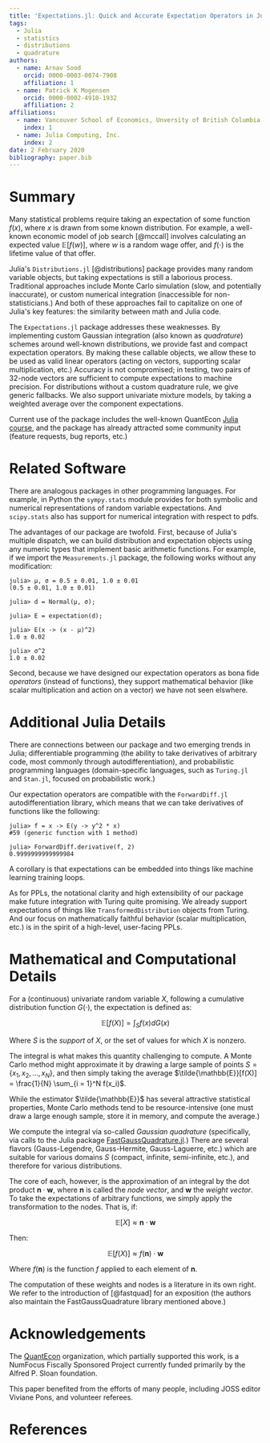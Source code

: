 ```yaml
---
title: 'Expectations.jl: Quick and Accurate Expectation Operators in Julia'
tags:
  - Julia
  - statistics
  - distributions
  - quadrature
authors:
  - name: Arnav Sood
    orcid: 0000-0003-0074-7908
    affiliation: 1
  - name: Patrick K Mogensen
    orcid: 0000-0002-4910-1932
    affiliation: 2
affiliations:
  - name: Vancouver School of Economics, Unversity of British Columbia
    index: 1
  - name: Julia Computing, Inc.
    index: 2
date: 2 February 2020
bibliography: paper.bib
---
```


# Summary

Many statistical problems require taking an expectation of some function $f(x)$, where $x$ is drawn from some known distribution. For example, a well-known economic model of job search [@mccall] involves calculating an expected value $\mathbb{E}[f(w)]$, where $w$ is a random wage offer, and $f(\cdot)$ is the lifetime value of that offer.

Julia's ``Distributions.jl`` [@distributions] package provides many random variable objects, but taking expectations is still a laborious process. Traditional approaches include Monte Carlo simulation (slow, and potentially inaccurate), or custom numerical integration (inaccessible for non-statisticians.) And both of these approaches fail to capitalize on one of Julia's key features: the similarity between math and Julia code.

The ``Expectations.jl`` package addresses these weaknesses. By implementing custom Gaussian integration (also known as _quadrature_) schemes around well-known distributions, we provide fast and compact expectation operators. By making these callable objects, we allow these to be used as valid linear operators (acting on vectors, supporting scalar multiplication, etc.) Accuracy is not compromised; in testing, two pairs of 32-node vectors are sufficient to compute expectations to machine precision. For distributions without a custom quadrature rule, we give generic fallbacks. We also support univariate mixture models, by taking a weighted average over the component expectations.

Current use of the package includes the well-known QuantEcon [Julia course](https://julia.quantecon.org), and the package has already attracted some community input (feature requests, bug reports, etc.)

# Related Software

There are analogous packages in other programming languages. For example, in Python the ``sympy.stats`` module provides for both symbolic and numerical representations of random variable expectations. And ``scipy.stats`` also has support for numerical integration with respect to pdfs.

The advantages of our package are twofold. First, because of Julia's multiple dispatch, we can build distribution and expectation objects using any numeric types that implement basic arithmetic functions. For example, if we import the ``Measurements.jl`` package, the following works without any modification:

```
julia> μ, σ = 0.5 ± 0.01, 1.0 ± 0.01
(0.5 ± 0.01, 1.0 ± 0.01)

julia> d = Normal(μ, σ);

julia> E = expectation(d);

julia> E(x -> (x - μ)^2)
1.0 ± 0.02

julia> σ^2
1.0 ± 0.02
```

Second, because we have designed our expectation operators as bona fide _operators_ (instead of functions), they support mathematical behavior (like scalar multiplication and action on a vector) we have not seen elswhere.

# Additional Julia Details

There are connections between our package and two emerging trends in Julia; differentiable programming (the ability to take derivatives of arbitrary code, most commonly through autodifferentiation), and probabilistic programming languages (domain-specific languages, such as ``Turing.jl`` and ``Stan.jl``, focused on probabilistic work.)

Our expectation operators are compatible with the ``ForwardDiff.jl`` autodifferentiation library, which means that we can take derivatives of functions like the following:

```
julia> f = x -> E(y -> y^2 * x)
#59 (generic function with 1 method)

julia> ForwardDiff.derivative(f, 2)
0.9999999999999984
```

A corollary is that expectations can be embedded into things like machine learning training loops.

As for PPLs, the notational clarity and high extensibility of our package make future integration with Turing quite promising. We already support expectations of things like ``TransformedDistribution`` objects from Turing. And our focus on mathematically faithful behavior (scalar multiplication, etc.) is in the spirit of a high-level, user-facing PPLs. 

# Mathematical and Computational Details

For a (continuous) univariate random variable $X$, following a cumulative distribution function $G(\cdot)$, the expectation is defined as:

$$ \mathbb{E}[f(X)] = \int_{S}f(x) dG(x) $$

Where $S$ is the _support_ of $X$, or the set of values for which $X$ is nonzero.

The integral is what makes this quantity challenging to compute. A Monte Carlo method might approximate it by drawing a large sample of points $S = \{x_1, x_2, ..., x_N\}$, and then simply taking the average $\tilde{\mathbb{E}}[f(X)] = \frac{1}{N} \sum_{i = 1}^N f(x_i)$.

While the estimator $\tilde{\mathbb{E}}$ has several attractive statistical properties, Monte Carlo methods tend to be resource-intensive (one must draw a large enough sample, store it in memory, and compute the average.)

We compute the integral via so-called _Gaussian quadrature_ (specifically, via calls to the Julia package [FastGaussQuadrature.jl](https://github.com/JuliaApproximation/FastGaussQuadrature.jl).) There are several flavors (Gauss-Legendre, Gauss-Hermite, Gauss-Laguerre, etc.) which are suitable for various domains $S$ (compact, infinite, semi-infinite, etc.), and therefore for various distributions.

The core of each, however, is the approximation of an integral by the dot product $\mathbf{n} \cdot \mathbf{w}$, where $\mathbf{n}$ is called the _node vector_, and $\mathbf{w}$ the _weight vector_. To take the expectations of arbitrary functions, we simply apply the transformation to the nodes. That is, if:

$$ \mathbb{E}[X] \approx \mathbf{n} \cdot \mathbf{w} $$

Then:

$$ \mathbb{E}[f(X)] \approx f(\mathbf{n}) \cdot \mathbf{w} $$

Where $f(\mathbf{n})$ is the function $f$ applied to each element of $\mathbf{n}$.

The computation of these weights and nodes is a literature in its own right. We refer to the introduction of [@fastquad] for an exposition (the authors also maintain the FastGaussQuadrature library mentioned above.)

# Acknowledgements

The [QuantEcon](https://quantecon.org) organization, which partially supported this work, is a NumFocus Fiscally Sponsored Project currently funded primarily by the Alfred P. Sloan foundation.

This paper benefited from the efforts of many people, including JOSS editor Viviane Pons, and volunteer referees.

# References
